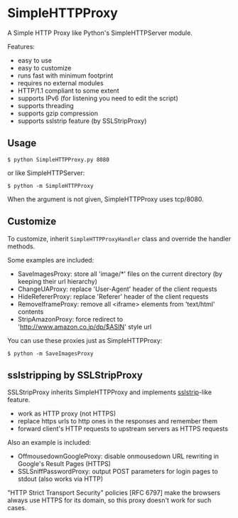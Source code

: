 # SimpleHTTPProxy

A Simple HTTP Proxy like Python's SimpleHTTPServer module.

Features:

- easy to use
- easy to customize
- runs fast with minimum footprint
- requires no external modules
- HTTP/1.1 compliant to some extent
- supports IPv6 (for listening you need to edit the script)
- supports threading
- supports gzip compression
- supports sslstrip feature (by SSLStripProxy)


## Usage

```
$ python SimpleHTTPProxy.py 8080
```

or like SimpleHTTPServer:

```
$ python -m SimpleHTTPProxy
```

When the argument is not given, SimpleHTTPProxy uses tcp/8080.


## Customize

To customize, inherit `SimpleHTTPProxyHandler` class and override the handler methods.

Some examples are included:

- SaveImagesProxy: store all 'image/*' files on the current directory (by keeping their url hierarchy)
- ChangeUAProxy: replace 'User-Agent' header of the client requests
- HideRefererProxy: replace 'Referer' header of the client requests
- RemoveIframeProxy: remove all &lt;iframe&gt; elements from 'text/html' contents
- StripAmazonProxy: force redirect to 'http://www.amazon.co.jp/dp/$ASIN' style url

You can use these proxies just as SimpleHTTPProxy:

```
$ python -m SaveImagesProxy
```


## sslstripping by SSLStripProxy

SSLStripProxy inherits SimpleHTTPProxy and implements [sslstrip](http://www.thoughtcrime.org/software/sslstrip/)-like feature.

- work as HTTP proxy (not HTTPS)
- replace https urls to http ones in the responses and remember them
- forward client's HTTP requests to upstream servers as HTTPS requests

Also an example is included:

- OffmousedownGoogleProxy: disable onmousedown URL rewriting in Google's Result Pages (HTTPS)
- SSLSniffPasswordProxy: output POST parameters for login pages to stdout (also works via HTTP)

"HTTP Strict Transport Security" policies [RFC 6797] make the browsers always use HTTPS for its domain, so this proxy doesn't work for such cases.
